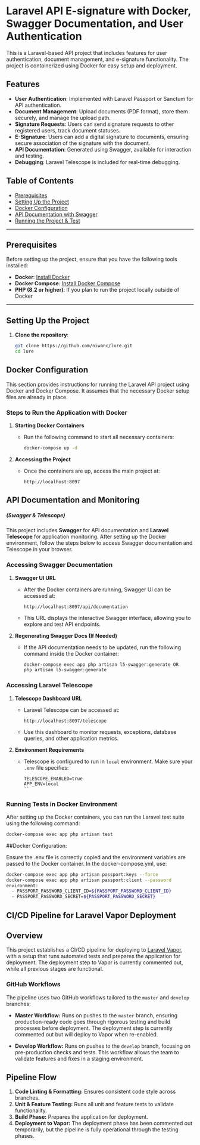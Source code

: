# Laravel API E-signature  with Docker, Swagger Documentation, and User Authentication

This is a Laravel-based API project that includes features for user authentication, document management, and e-signature functionality. The project is containerized using Docker for easy setup and deployment.

## Features

- **User Authentication**: Implemented with Laravel Passport or Sanctum for API authentication.
- **Document Management**: Upload documents (PDF format), store them securely, and manage the upload path.
- **Signature Requests**: Users can send signature requests to other registered users, track document statuses.
- **E-Signature**: Users can add a digital signature to documents, ensuring secure association of the signature with the document.
- **API Documentation**: Generated using Swagger, available for interaction and testing.
- **Debugging**: Laravel Telescope is included for real-time debugging.

## Table of Contents

- [Prerequisites](#prerequisites)
- [Setting Up the Project](#setting-up-the-project)
- [Docker Configuration](#docker-configuration)
- [API Documentation with Swagger](#api-documentation-and-monitoring)
- [Running the Project & Test](#running-tests-in-docker-environment)


---

## Prerequisites

Before setting up the project, ensure that you have the following tools installed:

- **Docker**: [Install Docker](https://www.docker.com/get-started)
- **Docker Compose**: [Install Docker Compose](https://docs.docker.com/compose/install/)
- **PHP (8.2 or higher)**: If you plan to run the project locally outside of Docker

---

## Setting Up the Project

1. **Clone the repository**:

   ```bash
   git clone https://github.com/niwanc/lure.git
   cd lure

## Docker Configuration
This section provides instructions for running the Laravel API project using Docker and Docker Compose. It assumes that the necessary Docker setup files are already in place.
### Steps to Run the Application with Docker

1. **Starting Docker Containers**
    - Run the following command to start all necessary containers:
      ```bash
      docker-compose up -d
      ```

2. **Accessing the Project**
    - Once the containers are up, access the main project at:
      ```
      http://localhost:8097
      ```

## API Documentation and Monitoring 

##### (Swagger & Telescope)

This project includes **Swagger** for API documentation and **Laravel Telescope** for application monitoring. After setting up the Docker environment, follow the steps below to access Swagger documentation and Telescope in your browser.

### Accessing Swagger Documentation

1. **Swagger UI URL**
    - After the Docker containers are running, Swagger UI can be accessed at:
      ```
      http://localhost:8097/api/documentation
      ```
    - This URL displays the interactive Swagger interface, allowing you to explore and test API endpoints.

2. **Regenerating Swagger Docs (If Needed)**
    - If the API documentation needs to be updated, run the following command inside the Docker container:
      ```bash
      docker-compose exec app php artisan l5-swagger:generate OR
      php artisan l5-swagger:generate
      ```

### Accessing Laravel Telescope

1. **Telescope Dashboard URL**
    - Laravel Telescope can be accessed at:
      ```
      http://localhost:8097/telescope
      ```
    - Use this dashboard to monitor requests, exceptions, database queries, and other application metrics.

2. **Environment Requirements**
    - Telescope is configured to run in `local`  environment. Make sure your `.env` file specifies:
      ```env
      TELESCOPE_ENABLED=true
      APP_ENV=local
      ``
### Running Tests in Docker Environment

After setting up the Docker containers, you can run the Laravel test suite using the following command:

```bash
docker-compose exec app php artisan test
```
##Docker Configuration: 

Ensure the .env file is correctly copied and the environment variables are passed to the Docker container. In the docker-compose.yml, use:
```bash
docker-compose exec app php artisan passport:keys --force
docker-compose exec app php artisan passport:client --password
environment:
  - PASSPORT_PASSWORD_CLIENT_ID=${PASSPORT_PASSWORD_CLIENT_ID}
  - PASSPORT_PASSWORD_SECRET=${PASSPORT_PASSWORD_SECRET}
```

## CI/CD Pipeline for Laravel Vapor Deployment

## Overview
This project establishes a CI/CD pipeline for deploying to [Laravel Vapor](https://vapor.laravel.com/), with a setup that runs automated tests and prepares the application for deployment. The deployment step to Vapor is currently commented out, while all previous stages are functional.

### GitHub Workflows
The pipeline uses two GitHub workflows tailored to the `master` and `develop` branches:

- **Master Workflow:** Runs on pushes to the `master` branch, ensuring production-ready code goes through rigorous testing and build processes before deployment. The deployment step is currently commented out but will deploy to Vapor when re-enabled.

- **Develop Workflow:** Runs on pushes to the `develop` branch, focusing on pre-production checks and tests. This workflow allows the team to validate features and fixes in a staging environment.

## Pipeline Flow
1. **Code Linting & Formatting:** Ensures consistent code style across branches.
2. **Unit & Feature Testing:** Runs all unit and feature tests to validate functionality.
3. **Build Phase:** Prepares the application for deployment.
4. **Deployment to Vapor:** The deployment phase has been commented out temporarily, but the pipeline is fully operational through the testing phases.

